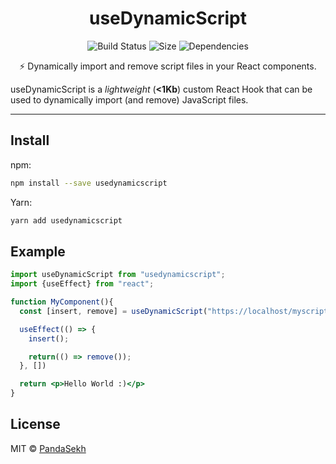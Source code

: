 <h1 align="center">
  useDynamicScript
</h1>
<p align="center">
  <img src="https://github.com/PandaSekh/React-useDynamicScript/actions/workflows/test.yml/badge.svg" alt="Build Status">
  <!-- <a href="https://www.npmjs.org/package/lepre"><img src="https://img.shields.io/npm/v/lepre.svg" alt="npm"></a> -->
  <img src="https://img.badgesize.io/https:/unpkg.com/usedynamicscript@latest/dist/index.js?compression=brotli&label=size" alt="Size">
  <!-- <img src="https://codecov.io/gh/PandaSekh/usedynamicscript/branch/master/graph/badge.svg?token=16CDE37WS5" alt="Code Coverage"> -->
  <img alt="Dependencies" src="https://img.shields.io/badge/dependencies-none-brightgreene">
</p>
<p align="center">⚡ Dynamically import and remove script files in your React components.</p>

useDynamicScript is a *lightweight* (**<1Kb**) custom React Hook that can be used to dynamically import (and remove) JavaScript files.

* * *

## Install

npm: 
```bash
npm install --save usedynamicscript
```

Yarn:
```bash
yarn add usedynamicscript
```

## Example
```jsx
import useDynamicScript from "usedynamicscript";
import {useEffect} from "react";

function MyComponent(){
  const [insert, remove] = useDynamicScript("https://localhost/myscript.js", "scriptId");

  useEffect(() => {
    insert();

    return(() => remove());
  }, [])

  return <p>Hello World :)</p>
}
```

## License

MIT © [PandaSekh](https://github.com/PandaSekh)